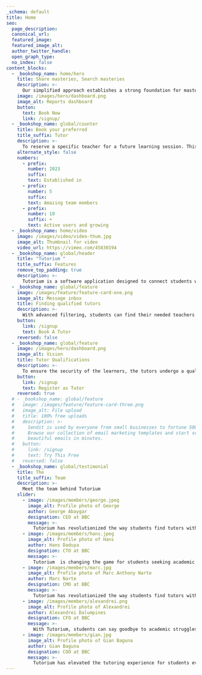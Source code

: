 ```yaml
---
_schema: default
title: Home
seo:
  page_description:
  canonical_url:
  featured_image:
  featured_image_alt:
  author_twitter_handle:
  open_graph_type:
  no_index: false
content_blocks:
  - _bookshop_name: home/hero
    title: Share masteries, Search masteries
    description: >-
      Our simplified approach establishes a strong foundation for mastery, enabling easy acquisition of knowledge and skills for any field. Our system's suitability for both beginners and advanced learners ensures a confident and efficient learning experience.
    image: /images/hero/dashboard.png
    image_alt: Reports dashboard
    button:
      text: Book Now
      link: /signup/
  - _bookshop_name: global/counter
    title: Book your preferred
    title_suffix: Tutor
    description: >-
      To reserve a specific teacher for a future learning session. This typically involves selecting a tutor based on their availability, subject matter expertise, and teaching style.
    alternate_style: false
    numbers:
      - prefix:
        number: 2023
        suffix:
        text: Established in
      - prefix:
        number: 5
        suffix:
        text: Amazing team members
      - prefix:
        number: 10
        suffix: +
        text: Active users and growing
  - _bookshop_name: home/video
    image: /images/video/video-thum.jpg
    image_alt: Thumbnail for video
    video_url: https://vimeo.com/45830194
  - _bookshop_name: global/header
    title: "Tutorium "
    title_suffix: Features
    remove_top_padding: true
    description: >-
      Tutorium is a software application designed to connect students with tutors online. It typically provides a platform for scheduling sessions, communicating with tutors, and accessing educational materials
  - _bookshop_name: global/feature
    image: /images/feature/feature-card-one.png
    image_alt: Message inbox
    title: Finding qualified tutors
    description: >-
      With advanced filtering, students can find their needed teachers in a wide array of subjects
    button:
      link: /signup
      text: Book A Tutor
    reversed: false
  - _bookshop_name: global/feature
    image: /images/hero/dashboard.png
    image_alt: Vision
    title: Tutor Qualifications
    description: >-
      To ensure the security of the learners, the tutors undergo a qualification process to ensure the mastery of their subject and are of good character
    button:
      link: /signup
      text: Register as Tutor
    reversed: true
  # - _bookshop_name: global/feature
  #   image: /images/feature/feature-card-three.png
  #   image_alt: File upload
  #   title: 100% free uploads
  #   description: >-
  #     Sendit is used by everyone from small businesses to fortune 500 companies.
  #     Browse our collection of email marketing templates and start sending
  #     beautiful emails in minutes.
  #   button:
  #     link: /signup
  #     text: Try This Free
  #   reversed: false
  - _bookshop_name: global/testimonial
    title: The
    title_suffix: Team
    description: >-
      Meet the team behind Tutorium
    slider:
      - image: /images/members/george.jpeg
        image_alt: Profile photo of George
        author: George Abaygar
        designation: CEO at BBC
        message: >-
          Tutorium has revolutionized the way students find tutors with its user-friendly app that connects learners with top-notch tutors in just a few clicks.
      - image: /images/members/hans.jpeg
        image_alt: Profile photo of Hans
        author: Hans Daduya
        designation: CTO at BBC
        message: >-
          Tutorium  is changing the game for students seeking academic help, delivering a powerful app that makes finding the perfect tutor a breeze and ensures success in every subject.
      - image: /images/members/marc.jpg
        image_alt: Profile photo of Marc Anthony Narte
        author: Marc Narte
        designation: CMO at BBC
        message: >-
          Tutorium has revolutionized the way students find tutors with its user-friendly app that connects learners with top-notch tutors in just a few clicks.
      - image: /images/members/alexandrei.png
        image_alt: Profile photo of Alexandrei
        author: Alexandrei Dalumpines
        designation: CFO at BBC
        message: >-
          With Tutorium, students can say goodbye to academic struggles as the app's intuitive platform connects them with highly qualified tutors tailored to their specific learning needs.
      - image: /images/members/gian.jpg
        image_alt: Profile photo of Gian Baguna
        author: Gian Baguna
        designation: COO at BBC
        message: >-
          Tutorium has elevated the tutoring experience for students everywhere, offering a seamless app that simplifies the tutor search process and provides access to a range of expert tutors.
---
```

